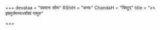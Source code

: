 +++
devataa = "पवमानः सोमः"
RShiH = "कण्वः"
ChandaH = "त्रिष्टुप्"
title = "०५ इषमूर्जमभ्य१र्षाश्वं गामुरु"

+++
